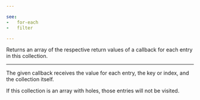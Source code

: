 ```yaml
---

see:
-   for-each
-   filter

---
```


Returns an array of the respective return values of a callback for each entry in
this collection.

---

The given callback receives the value for each entry, the key or index, and the
collection itself.

If this collection is an array with holes, those entries will not be visited.


